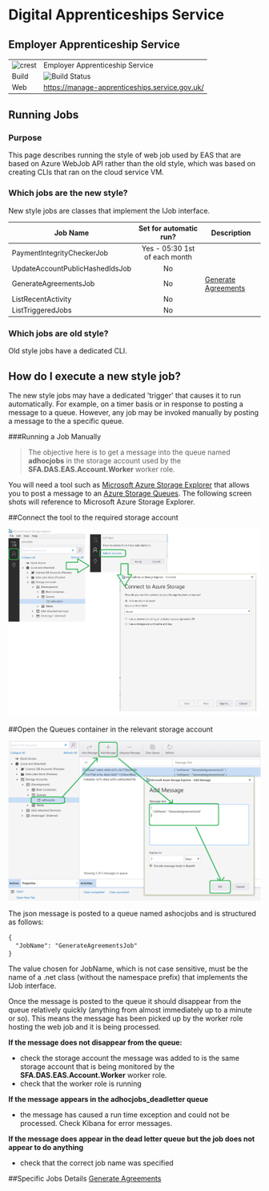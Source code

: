 # Digital Apprenticeships Service

## Employer Apprenticeship Service

|               |               |
| ------------- | ------------- |
|![crest](https://assets.publishing.service.gov.uk/government/assets/crests/org_crest_27px-916806dcf065e7273830577de490d5c7c42f36ddec83e907efe62086785f24fb.png)|Employer Apprenticeship Service|
| Build | ![Build Status](https://sfa-gov-uk.visualstudio.com/_apis/public/build/definitions/c39e0c0b-7aff-4606-b160-3566f3bbce23/101/badge) |
| Web  | https://manage-apprenticeships.service.gov.uk/  |

## Running Jobs

### Purpose
This page describes running the style of web job used by EAS that are based on Azure WebJob API rather than the old style, which was based on creating CLIs that ran on the cloud service VM.  


### Which jobs are the new style?

New style jobs are classes that implement the IJob interface.


Job Name                        | Set for automatic run?          | Description
--------------------------------|     :-------------:             |------------------------------
PaymentIntegrityCheckerJob      | Yes - 05:30 1st of each month   |
UpdateAccountPublicHashedIdsJob | No                              |
GenerateAgreementsJob           | No                              |[Generate Agreements](GenerateAgreements.md "Generate Agreements")
ListRecentActivity              | No                              |
ListTriggeredJobs               | No                              |
   


### Which jobs are old style?

Old style jobs have a dedicated CLI.


## How do I execute a new style job?

The new style jobs may have a dedicated 'trigger' that causes it to run automatically. For example, on a timer basis or in response to posting a message to a queue. However, any job may be invoked manually by posting a message to the a specific queue.

###Running a Job Manually


> The objective here is to get a message into the queue named **adhocjobs** in the storage account used by the **SFA.DAS.EAS.Account.Worker** worker role.
 

You will need a tool such as [Microsoft Azure Storage Explorer](https://azure.microsoft.com/en-us/features/storage-explorer/ "Microsoft Azure Storage Explorer") that allows you to post a message to an [Azure Storage Queues](https://azure.microsoft.com/en-gb/services/storage/queues "Azure Storage Queue"). The following screen shots will reference to Microsoft Azure Storage Explorer.
 

##Connect the tool to the  required storage account


![Open Account](AzureStorage_1.png)

##Open the Queues container in the relevant storage account 

![Open Account](AzureStorage_2.png)


The json message is posted to a queue named ashocjobs and is structured as follows:

    
    {
      "JobName": "GenerateAgreementsJob"
    }
    

The value chosen for JobName, which is not case sensitive, must be the name of a .net class (without the namespace prefix) that implements the IJob interface.
 
Once the message is posted to the queue it should disappear from the queue relatively quickly (anything from almost immediately up to a minute or so). This means the message has been picked up by the worker role hosting the web job and it is being processed.
 

**If the message does not disappear from the queue:**

- check the storage account the message was added to is the same storage account that is being monitored by the **SFA.DAS.EAS.Account.Worker** worker role.
- check that the worker role is running


**If the message appears in the adhocjobs_deadletter queue**
- the message has caused a run time exception and could not be processed. Check Kibana for error messages.

 
**If the message does appear in the dead letter queue but the job does not appear to do anything**
- check that the correct job name was specified
     

##Specific Jobs Details
[Generate Agreements](GenerateAgreements.md "Generate Agreements")
